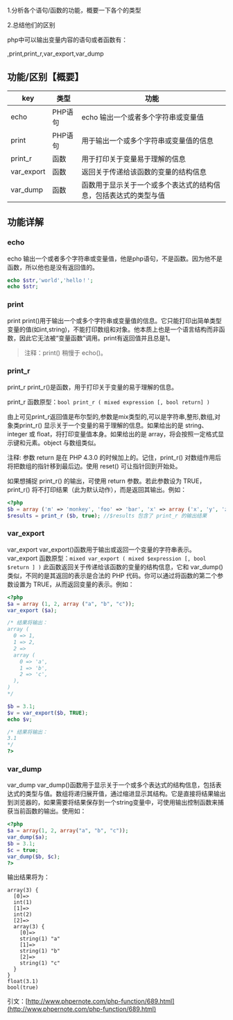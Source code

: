 1.分析各个语句/函数的功能，概要一下各个的类型

2.总结他们的区别

php中可以输出变量内容的语句或者函数有：

,print,print\_r,var\_export,var\_dump

## 功能/区别【概要】

| key | 类型 | 功能 |
| --- | --- | --- |
| echo | PHP语句 | echo 输出一个或者多个字符串或变量值 |
| print | PHP语句 | 用于输出一个或多个字符串或变量值的信息 |
| print\_r | 函数 | 用于打印关于变量易于理解的信息 |
| var\_export | 函数 | 返回关于传递给该函数的变量的结构信息 |
| var\_dump | 函数 | 函数用于显示关于一个或多个表达式的结构信息，包括表达式的类型与值 |

## 功能详解

### echo

echo 输出一个或者多个字符串或变量值，他是php语句，不是函数。因为他不是函数，所以他也是没有返回值的。

```php
echo $str,'world','hello！';
echo $str;
```

### print

print print\(\)用于输出一个或多个字符串或变量值的信息。它只能打印出简单类型变量的值\(如int,string\)，不能打印数组和对象。他本质上也是一个语言结构而非函数，因此它无法被“变量函数”调用。print有返回值并且总是1。

> 注释：print\(\) 稍慢于 echo\(\)。

### print\_r

print\_r print\_r\(\)是函数，用于打印关于变量的易于理解的信息。

print\_r 函数原型：`bool print_r ( mixed expression [, bool return] )`

由上可见print\_r返回值是布尔型的,参数是mix类型的,可以是字符串,整形,数组,对象类print\_r\(\) 显示关于一个变量的易于理解的信息。如果给出的是 string、integer 或 float，将打印变量值本身。如果给出的是 array，将会按照一定格式显示键和元素。object 与数组类似。

注释: 参数 return 是在 PHP 4.3.0 的时候加上的。记住，print\_r\(\) 对数组作用后将把数组的指针移到最后边。使用 reset\(\) 可让指针回到开始处。

如果想捕捉 print\_r\(\) 的输出，可使用 return 参数。若此参数设为 TRUE， print\_r\(\) 将不打印结果（此为默认动作），而是返回其输出。例如：

```php
<?php
$b = array ('m' => 'monkey', 'foo' => 'bar', 'x' => array ('x', 'y', 'z'));
$results = print_r ($b, true); //$results 包含了 print_r 的输出结果
```

### var_export
var_export var_export()函数用于输出或返回一个变量的字符串表示。
var_export 函数原型：`mixed var_export ( mixed $expression [, bool $return ] )`
此函数返回关于传递给该函数的变量的结构信息，它和 var_dump() 类似，不同的是其返回的表示是合法的 PHP 代码。你可以通过将函数的第二个参数设置为 TRUE，从而返回变量的表示。例如：
```php
<?php
$a = array (1, 2, array ("a", "b", "c"));
var_export ($a);

/* 结果将输出：
array (
  0 => 1,
  1 => 2,
  2 => 
  array (
    0 => 'a',
    1 => 'b',
    2 => 'c',
  ),
)
*/

$b = 3.1;
$v = var_export($b, TRUE);
echo $v;

/* 结果将输出：
3.1
*/
?>
```

### var_dump
var_dump var_dump()函数用于显示关于一个或多个表达式的结构信息，包括表达式的类型与值。数组将递归展开值，通过缩进显示其结构。它是直接将结果输出到浏览器的，如果需要将结果保存到一个string变量中，可使用输出控制函数来捕获当前函数的输出。使用如：



```php
<?php
$a = array(1, 2, array("a", "b", "c"));
var_dump($a);
$b = 3.1;
$c = true;
var_dump($b, $c);
?> 
```
输出结果将为：


```
array(3) {
  [0]=>
  int(1)
  [1]=>
  int(2)
  [2]=>
  array(3) {
    [0]=>
    string(1) "a"
    [1]=>
    string(1) "b"
    [2]=>
    string(1) "c"
  }
}
float(3.1)
bool(true)
```





引文：[http://www.phpernote.com/php-function/689.html](http://www.phpernote.com/php-function/689.html)

